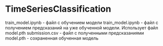 # TimeSeriesClassification
train_model.ipynb - файл с обучением модели
train_model.ipynb - файл с получением предсказаний на уже обученной модели. Использует файл model.pth
submission.csv - файл с полученными предсказаниями
model.pth - сохраненная обученная модель
